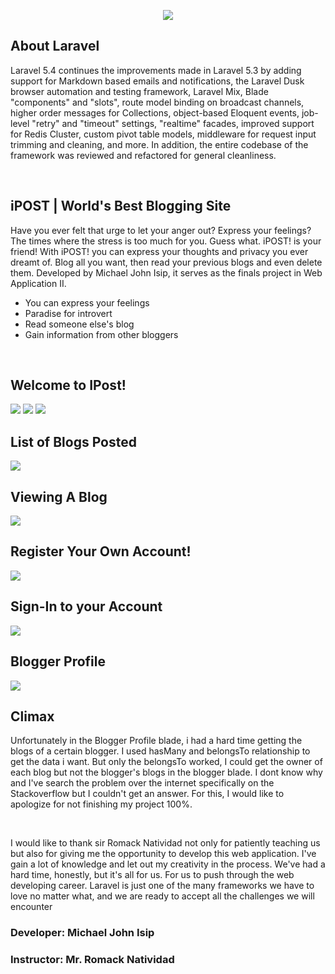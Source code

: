 <p align="center"><img src="https://github.com/mj-isip23/WebApp2---Project/blob/master/screenshots/laravel.png"></p>

## About Laravel

<p text-indent="20px"> Laravel 5.4 continues the improvements made in Laravel 5.3 by adding support for Markdown based emails and notifications, the Laravel Dusk browser automation and testing framework, Laravel Mix, Blade "components" and "slots", route model binding on broadcast channels, higher order messages for Collections, object-based Eloquent events, job-level "retry" and "timeout" settings, "realtime" facades, improved support for Redis Cluster, custom pivot table models, middleware for request input trimming and cleaning, and more. In addition, the entire codebase of the framework was reviewed and refactored for general cleanliness. </p>

<br>

## iPOST | World's Best Blogging Site 

<p> Have you ever felt that urge to let your anger out? Express your feelings? The times where the stress is too much for you. Guess what. iPOST! is your friend! With iPOST! you can express your thoughts and privacy you ever dreamt of. Blog all you want, then read your previous blogs and even delete them. Developed by Michael John Isip, it serves as the finals project in Web Application II. </p>

- You can express your feelings
- Paradise for introvert
- Read someone else's blog
- Gain information from other bloggers
<br>

## Welcome to IPost!
<img src="https://github.com/mj-isip23/WebApp2---Project/blob/master/screenshots/home1.png">
<img src="https://github.com/mj-isip23/WebApp2---Project/blob/master/screenshots/home2.png">
<img src="https://github.com/mj-isip23/WebApp2---Project/blob/master/screenshots/home3.png">
<br>

## List of Blogs Posted
<img src="https://github.com/mj-isip23/WebApp2---Project/blob/master/screenshots/blogs.png">
<br>

## Viewing A Blog
<img src="https://github.com/mj-isip23/WebApp2---Project/blob/master/screenshots/blog.png">
<br>

## Register Your Own Account!
<img src="https://github.com/mj-isip23/WebApp2---Project/blob/master/screenshots/sign-up.png">
<br>

## Sign-In to your Account
<img src="https://github.com/mj-isip23/WebApp2---Project/blob/master/screenshots/sign-in.png">
<br>

## Blogger Profile
<img src="https://github.com/mj-isip23/WebApp2---Project/blob/master/screenshots/profile.png">
<br>


## Climax
<p> Unfortunately in the Blogger Profile blade, i had a hard time getting the blogs of a certain blogger. I used hasMany and belongsTo relationship to get the data i want. But only the belongsTo worked, I could get the owner of each blog but not the blogger's blogs in the blogger blade. I dont know why and I've search the problem over the internet specifically on the Stackoverflow but I couldn't get an answer. For this, I would like to apologize for not finishing my project 100%. </p>
<br>

<p> I would like to thank sir Romack Natividad not only for patiently teaching us but also for giving me the opportunity to develop this web application. I've gain a lot of knowledge and let out my creativity in the process. We've had a hard time, honestly, but it's all for us. For us to push through the web developing career. Laravel is just one of the many frameworks we have to love no matter what, and we are ready to accept all the challenges we will encounter </p>

### Developer: Michael John Isip
### Instructor: Mr. Romack Natividad 
